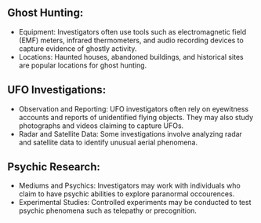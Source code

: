 ## Ghost Hunting:
 - Equipment: Investigators often use tools such as electromagnetic field (EMF) meters, infrared thermometers, and audio recording devices to capture evidence of ghostly activity.
 - Locations: Haunted houses, abandoned buildings, and historical sites are popular locations for ghost hunting.

## UFO Investigations:
 - Observation and Reporting: UFO investigators often rely on eyewitness accounts and reports of unidentified flying objects. They may also study photographs and videos claiming to capture UFOs.
 - Radar and Satellite Data: Some investigations involve analyzing radar and satellite data to identify unusual aerial phenomena.

## Psychic Research:
 - Mediums and Psychics: Investigators may work with individuals who claim to have psychic abilities to explore paranormal occourences.
 - Experimental Studies: Controlled experiments may be conducted to test psychic phenomena such as telepathy or precognition.
